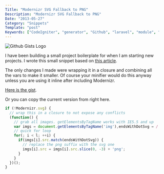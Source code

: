 ```yaml
---
Title: "Modernizr SVG Fallback to PNG"
Description: "Modernizr SVG Fallback to PNG"
Date: "2013-05-27"
Category: "Snippets"
Template: "post"
Keywords: ["CodeIgniter", "generator", "Github", "laravel", "module", "open source", "PHP", "PyroCMS", "tool"]
---
```


<div class="center">
  <img src="http://ohdoylerules.com/images/githubgistlogo.png" alt="Github Gists Logo">
</div>

I have been building a small project boilerplate for when I am starting new projects. I wrote this small snippet based on [this article](http://toddmotto.com/mastering-svg-use-for-a-retina-web-fallbacks-with-png-script/ "Todd Motto - mastering-svg-use-for-a-retina-web-fallbacks-with-png-script").

The only changes I made were wrapping it in a closure and combining all the vars to make it smaller. Of course your minifier would do this anyway unless you are using it inline after including Modernizr.

[Here is the gist](https://gist.github.com/james2doyle/5659710 "modernizr-svg-replace.js").

Or you can copy the current version from right here.

```javascript
if (!Modernizr.svg) {
  // wrap this in a closure to not expose any conflicts
  (function() {
    // grab all images. getElementsByTagName works with IE5.5 and up
    var imgs = document.getElementsByTagName('img'),endsWithDotSvg = /.*\.svg$/,i = 0,l = imgs.length;
    // quick for loop
    for(; i < l; ++i) {
      if(imgs[i].src.match(endsWithDotSvg)) {
        // replace the png suffix with the svg one
        imgs[i].src = imgs[i].src.slice(0, -3) + 'png';
      }
    }
  })();
}
```
